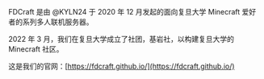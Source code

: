 FDCraft 是由 @KYLN24 于 2020 年 12 月发起的面向复旦大学 Minecraft 爱好者的系列多人联机服务器。

2022 年 3 月，我们在复旦大学成立了社团，基岩社，以构建复旦大学的 Minecraft 社区。

这是我们的官网：[https://fdcraft.github.io/](https://fdcraft.github.io/)

